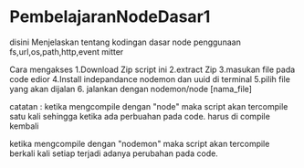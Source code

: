 # PembelajaranNodeDasar1
disini Menjelaskan tentang kodingan dasar node penggunaan fs,url,os,path,http,event mitter

Cara mengakses
1.Download Zip script ini
2.extract Zip
3.masukan file pada code edior
4.Install indepandance nodemon dan uuid di terminal
5.pilih file yang akan dijalan
6. jalankan dengan nodemon/node [nama_file]

catatan :
ketika mengcompile dengan "node" maka script akan tercompile satu kali sehingga ketika ada perbuahan pada code. harus di compile kembali

ketika mengcompile dengan "nodemon" maka script akan tercompile berkali kali setiap terjadi adanya perubahan pada code. 

